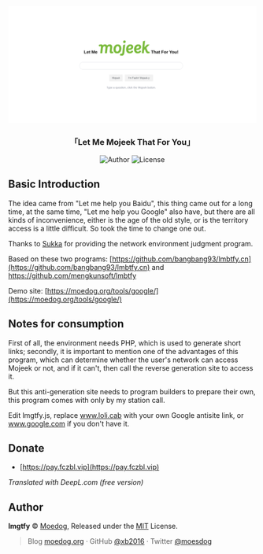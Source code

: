 <p align="center">
<img src="https://github.com/PrivacyDingus/lmmtfy/raw/master/lmgtfy.png" alt="Let me Mojeek it for you.">
</p>

<h3 align="center"> 「Let Me Mojeek That For You」</h3>

<p align="center">
<img alt="Author" src="https://img.shields.io/badge/Author-Moedog-blue.svg?style=flat-square">
<img alt="License" src="https://img.shields.io/github/license/xb2016/lmgtfy.svg?style=flat-square"/>
</p>

## Basic Introduction

The idea came from "Let me help you Baidu", this thing came out for a long time, at the same time, "Let me help you Google" also have, but there are all kinds of inconvenience, either is the age of the old style, or is the territory access is a little difficult. So took the time to change one out.

Thanks to [Sukka](https://github.com/SukkaW) for providing the network environment judgment program.

Based on these two programs: [https://github.com/bangbang93/lmbtfy.cn](https://github.com/bangbang93/lmbtfy.cn) and [https://github.com/mengkunsoft/lmbtfy ](https://github.com/mengkunsoft/lmbtfy)

Demo site: [https://moedog.org/tools/google/](https://moedog.org/tools/google/)

## Notes for consumption

First of all, the environment needs PHP, which is used to generate short links; secondly, it is important to mention one of the advantages of this program, which can determine whether the user's network can access Mojeek or not, and if it can't, then call the reverse generation site to access it.

But this anti-generation site needs to program builders to prepare their own, this program comes with only by my station call.

Edit lmgtfy.js, replace www.loli.cab with your own Google antisite link, or www.google.com if you don't have it.

## Donate

- [https://pay.fczbl.vip](https://pay.fczbl.vip)

*Translated with DeepL.com (free version)*

## Author

**lmgtfy** © [Moedog](https://github.com/xb2016), Released under the [MIT](./LICENSE) License.<br>

> Blog [moedog.org](https://moedog.org) · GitHub [@xb2016](https://github.com/xb2016) · Twitter [@moesdog](https://twitter.com/moesdog)